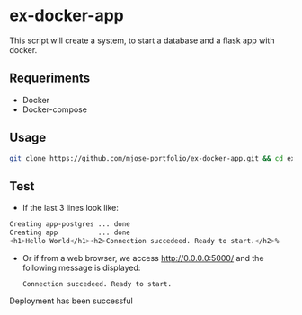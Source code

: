 # ex-docker-app
This script will create a system, to start a database and a flask app with docker.

## Requeriments

- Docker
- Docker-compose

## Usage

```bash
git clone https://github.com/mjose-portfolio/ex-docker-app.git && cd ex-docker-app && sh setup.sh
```

## Test

- If the last 3 lines look like:

```bash
Creating app-postgres ... done
Creating app          ... done
<h1>Hello World</h1><h2>Connection succedeed. Ready to start.</h2>%
```

- Or if from a web browser, we access http://0.0.0.0:5000/ and the following message is displayed:

  `Connection succedeed. Ready to start.`

Deployment has been successful